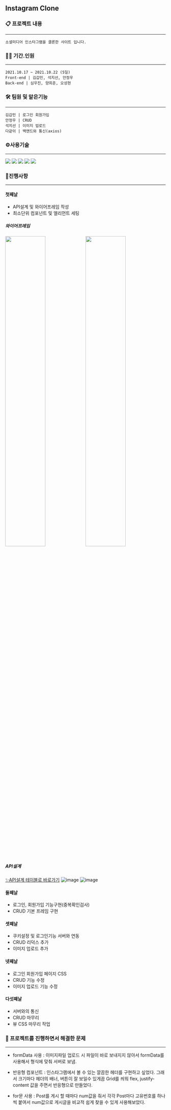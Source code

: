 ## Instagram Clone

### 📋 프로젝트 내용
---
`소셜미디어 인스타그램을 클론한 사이트 입니다.`
</br>

### 👨‍🦲 기간.인원
---
` 2021.10.17 ~ 2021.10.22 (5일) `<br/>
` Front-end | 김갑민, 석지선, 안정우 `<br/>
` Back-end | 심우진, 양희준, 오성현 `
</br>

### 🛠 팀원 및 맡은기능 
---
` 김갑민 | 로그인 회원가입 `<br/>
` 안정우 | CRUD `<br/>
` 석지선 | 이미지 업로드 `<br/>
` 다같이 | 백앤드와 통신(axios) `

### ⚙️사용기술
---
<img src='https://img.shields.io/badge/React-v17.0.2-61DAFB?logo=React'/> <img src='https://img.shields.io/badge/Redux-v7.2.5-764ABC?logo=Redux'/>
<img src='https://img.shields.io/badge/React Router-v5.3.0-CA4245?logo=React Router'/>
<img src='https://img.shields.io/badge/styled components-v5.3.0-DB7093?logo=styled components'/>
<img src='https://img.shields.io/badge/Immer-v5.3.0-00E7C3?logo=Immer'/>

### 📅진행사항
---
#### 첫째날
- API설계 및 와이어프레임 작성
- 최소단위 컴포넌트 및 엘리먼트 세팅

##### 와이어프레임
<img src="https://s3.us-west-2.amazonaws.com/secure.notion-static.com/f9b302ef-f848-4e40-adfa-72a9a3ddfd60/1.jpg?X-Amz-Algorithm=AWS4-HMAC-SHA256&X-Amz-Credential=AKIAT73L2G45O3KS52Y5%2F20211022%2Fus-west-2%2Fs3%2Faws4_request&X-Amz-Date=20211022T163738Z&X-Amz-Expires=86400&X-Amz-Signature=fece587751a89a70c98e51e5340dcd2d6c56f96f8a06d6c275916c62c5ed0319&X-Amz-SignedHeaders=host&response-content-disposition=filename%20%3D%221.jpg%22" width="50%"/><img src="https://s3.us-west-2.amazonaws.com/secure.notion-static.com/4a66c9da-463a-4322-a68d-97c94e21e365/3.jpg?X-Amz-Algorithm=AWS4-HMAC-SHA256&X-Amz-Credential=AKIAT73L2G45O3KS52Y5%2F20211022%2Fus-west-2%2Fs3%2Faws4_request&X-Amz-Date=20211022T163831Z&X-Amz-Expires=86400&X-Amz-Signature=685ce7b19ddc20a0a17c41f3d9aed719367f6a05b5a784ebaff312e61a95579e&X-Amz-SignedHeaders=host&response-content-disposition=filename%20%3D%223.jpg%22" width="50%"/>

##### API설계

<a href="https://www.notion.so/5281991e362c4e02a6098522d2429340?v=85c07b9086fc41ffac69692c8bafd01b">✨API설계 테이블로 바로가기</a>
![image](https://user-images.githubusercontent.com/67423755/138525829-92acecfc-5c78-4f66-a3de-a8dd03b7c797.png)
![image](https://user-images.githubusercontent.com/67423755/138525882-5358c79d-fd9d-434b-8cc5-1567d20c7f09.png)


#### 둘째날
- 로그인, 회원가입 기능구현(중복확인검사)
- CRUD 기본 프레임 구현

#### 셋째날
- 쿠키설정 및 로그인기능 서버와 연동
- CRUD 리덕스 추가
- 이미지 업로드 추가

#### 넷째날
- 로그인 회원가입 페이지 CSS
- CRUD 기능 수정
- 이미지 업로드 기능 수정

#### 다섯째날
- 서버와의 통신
- CRUD 마무리
- 뷰 CSS 마무리 작업


### 🚀 프로젝트를 진행하면서 해결한 문제
---
- formData 사용 : 
이미지파일 업로드 시 파일이 바로 보내지지 않아서 formData를 사용해서 형식에 맞춰 서버로 보냄.

- 반응형 컴포넌트 : 
인스타그램에서 볼 수 있는 깔끔한 헤더를 구현하고 싶었다. 그래서 크기마다 헤더의 배너, 버튼이 잘 보일수 있게끔 Grid를 씌워 flex, justify-content 값을 주면서 반응형으로 만들었다.

- for문 사용 : 
Post를 게시 할 때마다 num값을 줘서 각각 Post마다 고유번호를 하나씩 붙여서 num값으로 게시글을 비교적 쉽게 찾을 수 있게 사용해보았다. 
